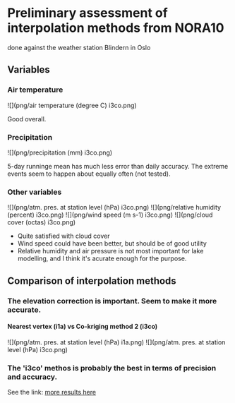 Preliminary assessment of interpolation methods from NORA10
===========================================================

done against the weather station Blindern in Oslo

Variables
---------

### Air temperature

![](png/air temperature (degree C) i3co.png)

Good overall. 

### Precipitation

![](png/precipitation (mm) i3co.png)

5-day runninge mean has much less error than daily accuracy. The extreme events seem to happen about equally often (not tested). 

### Other variables

![](png/atm. pres. at station level (hPa) i3co.png)
![](png/relative humidity (percent) i3co.png)
![](png/wind speed (m s-1) i3co.png)
![](png/cloud cover (octas) i3co.png)

- Quite satisfied with cloud cover
- Wind speed could have been better, but should be of good utility
- Relative humidity and air pressure is not most important for lake modelling, and I think it's acurate enough for the purpose. 

Comparison of interpolation methods
-----------------------

### The elevation correction is important. Seem to make it more accurate.

#### Nearest vertex (i1a) vs Co-kriging method 2 (i3co)

![](png/atm. pres. at station level (hPa) i1a.png)
![](png/atm. pres. at station level (hPa) i3co.png)

### The 'i3co' methos is probably the best in terms of precision and accuracy. 

See the link: [more results here](png) 